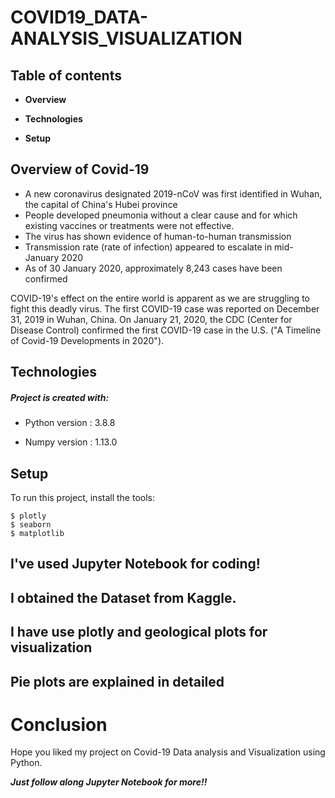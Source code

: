 # COVID19_DATA-ANALYSIS_VISUALIZATION
## Table of contents

* **Overview**

* **Technologies**

* **Setup**

## Overview of Covid-19
 * A new coronavirus designated 2019-nCoV was first identified in Wuhan, the capital of China's Hubei province
 * People developed pneumonia without a clear cause and for which existing vaccines or treatments were not effective.
 * The virus has shown evidence of human-to-human transmission
 * Transmission rate (rate of infection) appeared to escalate in mid-January 2020
 * As of 30 January 2020, approximately 8,243 cases have been confirmed

 COVID-19's effect on the entire world is apparent as we are struggling to fight this deadly virus. The first COVID-19 case was reported on December 31, 2019 in Wuhan, China. On January 21, 2020, the CDC (Center for Disease Control) confirmed the first COVID-19 case in the U.S. ("A Timeline of Covid-19 Developments in 2020").


 ## Technologies
##### Project is created with:
* Python version : 3.8.8

* Numpy version : 1.13.0


## Setup
To run this project, install the tools:

```
$ plotly
$ seaborn 
$ matplotlib
```

## I've used Jupyter Notebook for coding!

## I obtained the Dataset from Kaggle.

## I have use plotly and geological plots for visualization 

## Pie plots are  explained in detailed 

# Conclusion

Hope you liked my project on Covid-19 Data analysis and Visualization using Python.

***Just follow along Jupyter Notebook for more!!***

